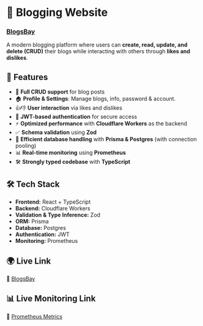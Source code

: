 # 📝 Blogging Website 
### [BlogsBay](https://blogsbay.vercel.app) 

A modern blogging platform where users can **create, read, update, and delete (CRUD)** their blogs while interacting with others through **likes and dislikes**. 

## 🚀 Features  
- 📝 **Full CRUD support** for blog posts  
- 🏠 **Profile & Settings**: Manage blogs, info, password & account.  
- 👍👎 **User interaction** via likes and dislikes  
- 🔐 **JWT-based authentication** for secure access  
- ⚡ **Optimized performance** with **Cloudflare Workers** as the backend  
- ✅ **Schema validation** using **Zod**  
- 💾 **Efficient database handling** with **Prisma & Postgres** (with connection pooling)  
- 📊 **Real-time monitoring** using **Prometheus**  
- 🛠️ **Strongly typed codebase** with **TypeScript**  

## 🛠️ Tech Stack  
- **Frontend:** React + TypeScript  
- **Backend:** Cloudflare Workers  
- **Validation & Type Inference:** Zod  
- **ORM:** Prisma  
- **Database:** Postgres  
- **Authentication:** JWT  
- **Monitoring:** Prometheus  

## 🌍 Live Link  
🔗 [BlogsBay](https://blogsbay.vercel.app)  

## 📊 Live Monitoring Link  
📡 [Prometheus Metrics](https://blogsbay.vercel.app/metrics)  
